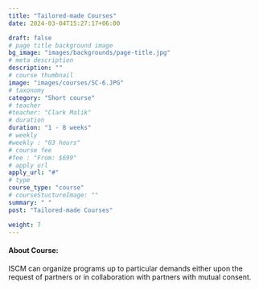 ```yaml
---
title: "Tailored-made Courses"
date: 2024-03-04T15:27:17+06:00

draft: false
# page title background image
bg_image: "images/backgrounds/page-title.jpg"
# meta description
description: ""
# course thumbnail
image: "images/courses/SC-6.JPG"
# taxonomy
category: "Short course"
# teacher
#teacher: "Clark Malik"
# duration
duration: "1 - 8 weeks"
# weekly
#weekly : "03 hours"
# course fee
#fee : "From: $699"
# apply url
apply_url: "#"
# type
course_type: "course"
# courseStuctureImage: ""
summary: " "
post: "Tailored-made Courses"

weight: 7
---
```


#### About Course:

ISCM can organize programs up to particular demands either upon the request of partners or in collaboration with partners with mutual consent.
